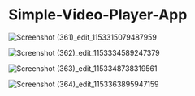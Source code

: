# Simple-Video-Player-App


![Screenshot (361)_edit_1153315079487959](https://user-images.githubusercontent.com/78263828/227683024-24b1f56d-2754-4787-a85f-87732dbecf6c.png)

![Screenshot (362)_edit_1153334589247379](https://user-images.githubusercontent.com/78263828/227683056-18a2af1d-fad3-4226-b041-b8a79e4e5576.png)

![Screenshot (363)_edit_1153348738319561](https://user-images.githubusercontent.com/78263828/227683095-f11c142f-66ec-4b64-b8c4-92f1b69cacd7.png)

![Screenshot (364)_edit_1153363895947159](https://user-images.githubusercontent.com/78263828/227683123-e350ad44-b992-4017-b84b-1adbfaedf0e0.png)
